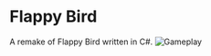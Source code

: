 # Flappy Bird
A remake of Flappy Bird written in C#.
![Gameplay](https://user-images.githubusercontent.com/54961512/135657629-b719d45b-ad18-4c5a-a1bc-11d59a2f4e8c.gif)
